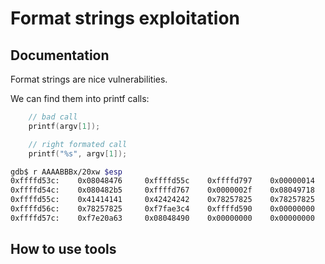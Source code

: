 # Format strings exploitation

## Documentation

Format strings are nice vulnerabilities.

We can find them into printf calls:

```c
    // bad call
    printf(argv[1]);

    // right formated call
    printf("%s", argv[1]);
```


```bash
gdb$ r AAAABBBx/20xw $esp
0xffffd53c:    0x08048476     0xffffd55c    0xffffd797    0x00000014
0xffffd54c:    0x080482b5     0xffffd767    0x0000002f    0x08049718
0xffffd55c:    0x41414141     0x42424242    0x78257825    0x78257825
0xffffd56c:    0x78257825     0xf7fae3c4    0xffffd590    0x00000000
0xffffd57c:    0xf7e20a63     0x08048490    0x00000000    0x00000000
```


## How to use tools


